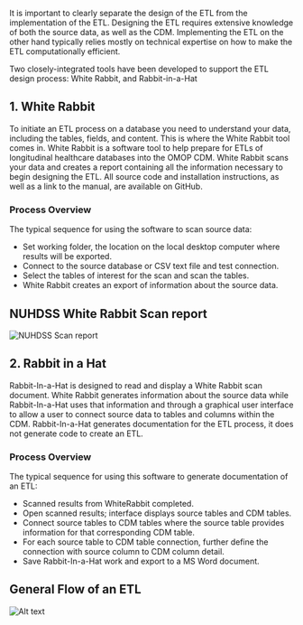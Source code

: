 It is important to clearly separate the design of the ETL from the implementation of the ETL. Designing the ETL requires extensive knowledge of both the source data,
as well as the CDM. Implementing the ETL on the other hand typically relies mostly on technical expertise on how to make the ETL computationally efficient. 

Two closely-integrated tools have been developed to support the ETL design process: White Rabbit, and Rabbit-in-a-Hat
## 1. White Rabbit

To initiate an ETL process on a database you need to understand your data, including the tables, fields, and content.
This is where the White Rabbit tool comes in. White Rabbit is a software tool to help prepare for ETLs of longitudinal healthcare databases into the OMOP CDM.
White Rabbit scans your data and creates a report containing all the information necessary to begin designing the ETL.
All source code and installation instructions, as well as a link to the manual, are available on GitHub.
### Process Overview
The typical sequence for using the software to scan source data:
 - Set working folder, the location on the local desktop computer where results will be exported.
 - Connect to the source database or CSV text file and test connection.
 - Select the tables of interest for the scan and scan the tables.
 - White Rabbit creates an export of information about the source data.

## NUHDSS White Rabbit Scan report 
![NUHDSS Scan report](https://github.com/Chebet254/Images-/blob/main/nuhdss%20scan%20report.png)
## 2. Rabbit in a Hat
   
Rabbit-In-a-Hat is designed to read and display a White Rabbit scan document. White Rabbit generates information about the source data
while Rabbit-In-a-Hat uses that information and through a graphical user interface to allow a user to connect source data to tables and columns within the CDM.
Rabbit-In-a-Hat generates documentation for the ETL process, it does not generate code to create an ETL.
### Process Overview
The typical sequence for using this software to generate documentation of an ETL:
- Scanned results from WhiteRabbit completed.
- Open scanned results; interface displays source tables and CDM tables.
- Connect source tables to CDM tables where the source table provides information for that corresponding CDM table.
- For each source table to CDM table connection, further define the connection with source column to CDM column detail.
- Save Rabbit-In-a-Hat work and export to a MS Word document.

## General Flow of an ETL
![Alt text](https://ohdsi.github.io/TheBookOfOhdsi/images/ExtractTransformLoad/flowOfEtl.png)

